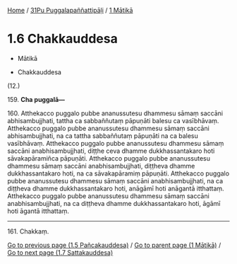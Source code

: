 
[Home](/) / [31Pu Puggalapaññattipāḷi](...md) / [1 Mātikā](../31Pu/1.md)

# 1.6 Chakkauddesa

* Mātikā

* Chakkauddesa

(12.)

159\. **Cha puggalā—**

160\. Atthekacco puggalo pubbe ananussutesu dhammesu sāmaṃ saccāni abhisambujjhati, tattha ca sabbaññutaṃ pāpuṇāti balesu ca vasībhāvaṃ. Atthekacco puggalo pubbe ananussutesu dhammesu sāmaṃ saccāni abhisambujjhati, na ca tattha sabbaññutaṃ pāpuṇāti na ca balesu vasībhāvaṃ. Atthekacco puggalo pubbe ananussutesu dhammesu sāmaṃ saccāni anabhisambujjhati, diṭṭhe ceva dhamme dukkhassantakaro hoti sāvakapāramiñca pāpuṇāti. Atthekacco puggalo pubbe ananussutesu dhammesu sāmaṃ saccāni anabhisambujjhati, diṭṭheva dhamme dukkhassantakaro hoti, na ca sāvakapāramiṃ pāpuṇāti. Atthekacco puggalo pubbe ananussutesu dhammesu sāmaṃ saccāni anabhisambujjhati, na ca diṭṭheva dhamme dukkhassantakaro hoti, anāgāmī hoti anāgantā itthattaṃ. Atthekacco puggalo pubbe ananussutesu dhammesu sāmaṃ saccāni anabhisambujjhati, na ca diṭṭheva dhamme dukkhassantakaro hoti, āgāmī hoti āgantā itthattaṃ.

---

161\. Chakkaṃ.



[Go to previous page (1.5 Pañcakauddesa)](1.5.md) / [Go to parent page (1 Mātikā)](../31Pu/1.md) / [Go to next page (1.7 Sattakauddesa)](1.7.md)


